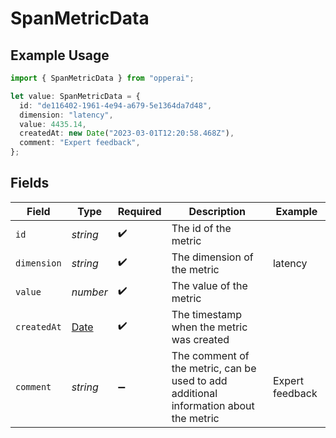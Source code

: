 # SpanMetricData

## Example Usage

```typescript
import { SpanMetricData } from "opperai";

let value: SpanMetricData = {
  id: "de116402-1961-4e94-a679-5e1364da7d48",
  dimension: "latency",
  value: 4435.14,
  createdAt: new Date("2023-03-01T12:20:58.468Z"),
  comment: "Expert feedback",
};
```

## Fields

| Field                                                                                         | Type                                                                                          | Required                                                                                      | Description                                                                                   | Example                                                                                       |
| --------------------------------------------------------------------------------------------- | --------------------------------------------------------------------------------------------- | --------------------------------------------------------------------------------------------- | --------------------------------------------------------------------------------------------- | --------------------------------------------------------------------------------------------- |
| `id`                                                                                          | *string*                                                                                      | :heavy_check_mark:                                                                            | The id of the metric                                                                          |                                                                                               |
| `dimension`                                                                                   | *string*                                                                                      | :heavy_check_mark:                                                                            | The dimension of the metric                                                                   | latency                                                                                       |
| `value`                                                                                       | *number*                                                                                      | :heavy_check_mark:                                                                            | The value of the metric                                                                       |                                                                                               |
| `createdAt`                                                                                   | [Date](https://developer.mozilla.org/en-US/docs/Web/JavaScript/Reference/Global_Objects/Date) | :heavy_check_mark:                                                                            | The timestamp when the metric was created                                                     |                                                                                               |
| `comment`                                                                                     | *string*                                                                                      | :heavy_minus_sign:                                                                            | The comment of the metric, can be used to add additional information about the metric         | Expert feedback                                                                               |